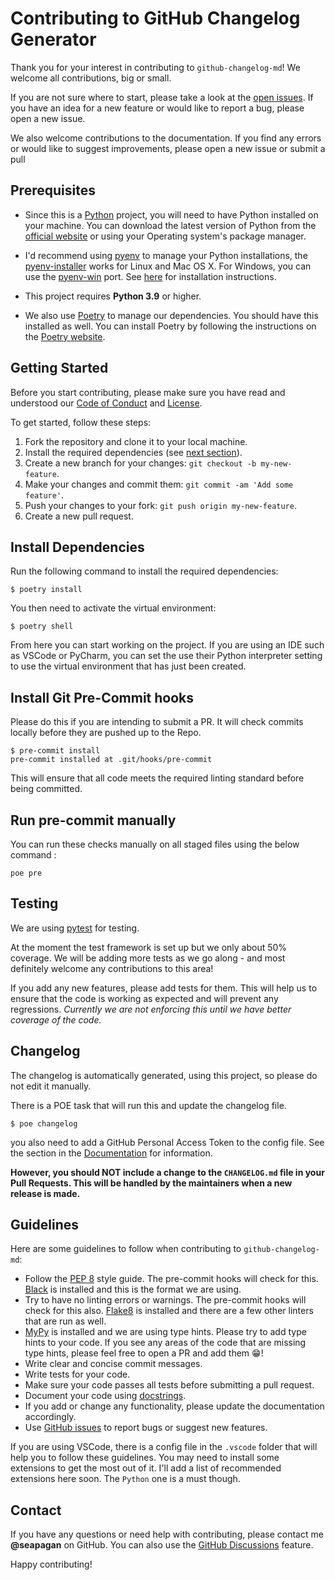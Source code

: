 # Contributing to GitHub Changelog Generator

Thank you for your interest in contributing to `github-changelog-md`! We welcome
all contributions, big or small.

If you are not sure where to start, please take a look at the [open
issues](https://github.com/seapagan/github-changelog-md/issues). If you have an
idea for a new feature or would like to report a bug, please open a new issue.

We also welcome contributions to the documentation. If you find any errors or
would like to suggest improvements, please open a new issue or submit a pull

## Prerequisites

- Since this is a [Python](https://www.python.org/) project, you will need to have
Python installed on your machine. You can download the latest version of Python
from the [official website](https://www.python.org/downloads/) or using your
Operating system's package manager.

- I'd recommend using [pyenv](https://github.com/pyenv/pyenv) to manage your
Python installations, the
[pyenv-installer](https://github.com/pyenv/pyenv-installer) works for Linux and
Mac OS X. For Windows, you can use the
[pyenv-win](https://github.com/pyenv-win/pyenv-win) port. See
[here](https://github.com/pyenv-win/pyenv-win#installation ) for installation
instructions.

- This project requires **Python 3.9** or higher.

- We also use [Poetry](https://python-poetry.org/) to manage our dependencies. You
should have this installed as well. You can install Poetry by following the
instructions on the [Poetry
website](https://python-poetry.org/docs/#installation).

## Getting Started

Before you start contributing, please make sure you have read and understood our
[Code of
Conduct](https://github.com/seapagan/github-changelog-md/blob/main/CODE_OF_CONDUCT.md)
and
[License](https://github.com/seapagan/github-changelog-md/blob/main/LICENSE.txt).

To get started, follow these steps:

1. Fork the repository and clone it to your local machine.
2. Install the required dependencies (see [next section](#install-dependencies)).
3. Create a new branch for your changes: `git checkout -b my-new-feature`.
4. Make your changes and commit them: `git commit -am 'Add some feature'`.
5. Push your changes to your fork: `git push origin my-new-feature`.
6. Create a new pull request.

## Install Dependencies

Run the following command to install the required dependencies:

```console
$ poetry install
```

You then need to activate the virtual environment:

```console
$ poetry shell
```

From here you can start working on the project. If you are using an IDE such as
VSCode or PyCharm, you can set the use their Python interpreter setting to use
the virtual environment that has just been created.

## Install Git Pre-Commit hooks

Please do this if you are intending to submit a PR. It will check commits
locally before they are pushed up to the Repo.

```console
$ pre-commit install
pre-commit installed at .git/hooks/pre-commit
```

This will ensure that all code meets the required linting standard before being
committed.

## Run pre-commit manually

You can run these checks manually on all staged files using the below command :

```console
poe pre
```

## Testing

We are using [pytest](https://docs.pytest.org/) for testing.

At the moment the test framework is set up but we only about 50% coverage. We
will be adding more tests as we go along - and most definitely welcome any
contributions to this area!

If you add any new features, please add tests for them. This will help us to
ensure that the code is working as expected and will prevent any regressions.
*Currently we are not enforcing this until we have better coverage of the code.*

## Changelog

The changelog is automatically generated, using this project, so please do not
edit it manually.

There is a POE task that will run this and update the changelog file.

```console
$ poe changelog
```

you also need to add a GitHub Personal Access Token to the config file. See the
section in the
[Documentation](https://changelog.seapagan.net/installation/#setup-a-github-pat)
for information.

**However, you should NOT include a change to the `CHANGELOG.md` file in your
Pull Requests. This will be handled by the maintainers when a new release is
made.**

## Guidelines

Here are some guidelines to follow when contributing to `github-changelog-md`:

- Follow the [PEP 8](https://www.python.org/dev/peps/pep-0008/) style guide. The
  pre-commit hooks will check for this. [Black](https://black.readthedocs.io/)
  is installed and this is the format we are using.
- Try to have no linting errors or warnings. The pre-commit hooks will check for
  this also. [Flake8](https://flake8.pycqa.org/en/latest/) is installed and
  there are a few other linters that are run as well.
- [MyPy](https://mypy.readthedocs.io/en/stable/) is installed and we are using
  type hints. Please try to add type hints to your code. If you see any areas of
  the code that are missing type hints, please feel free to open a PR and add
  them 😁!
- Write clear and concise commit messages.
- Write tests for your code.
- Make sure your code passes all tests before submitting a pull request.
- Document your code using
  [docstrings](https://www.python.org/dev/peps/pep-0257/).
- If you add or change any functionality, please update the documentation
  accordingly.
- Use [GitHub issues](https://github.com/seapagan/py-maker/issues) to report
  bugs or suggest new features.

If you are using VSCode, there is a config file in the `.vscode` folder that
will help you to follow these guidelines. You may need to install some
extensions to get the most out of it. I'll add a list of recommended extensions
here soon. The `Python` one is a must though.

## Contact

If you have any questions or need help with contributing, please contact me
**@seapagan** on GitHub. You can also use the [GitHub
Discussions](https://github.com/seapagan/github-changelog-md/discussions) feature.

Happy contributing!
